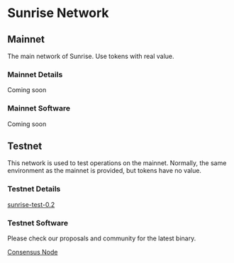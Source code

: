 # Sunrise Network

## Mainnet

The main network of Sunrise. Use tokens with real value.

### Mainnet Details

Coming soon

### Mainnet Software

Coming soon

## Testnet

This network is used to test operations on the mainnet. Normally, the same environment as the mainnet is provided, but tokens have no value.

### Testnet Details

[sunrise-test-0.2](https://github.com/sunriselayer/network/tree/main/sunrise-test-0.2)

### Testnet Software

Please check our proposals and community for the latest binary.

[Consensus Node](https://github.com/sunriselayer/sunrise/releases)

